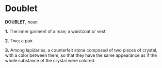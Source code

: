 # Doublet

**DOUBLET**, _noun_

**1.** The inner garment of a man; a waistcoat or vest.

**2.** Two; a pair.

**3.** Among lapidaries, a counterfeit stone composed of two pieces of crystal, with a color between them, so that they have the same appearance as if the whole substance of the crystal were colored.